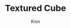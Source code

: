---
index : 9
author : Kion
title : Textured Cube
slug : egl-model
source : https://github.com/kion-dgl/DashGL-EGL-Model-Tutorial/tree/master/09_texture_cube
length : 11
---